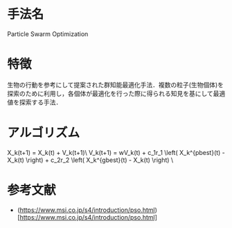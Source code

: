 # 手法名
  Particle Swarm Optimization
# 特徴
  生物の行動を参考にして提案された群知能最適化手法．複数の粒子(生物個体)を探索のために利用し，各個体が最適化を行った際に得られる知見を基にして最適値を探索する手法．
# アルゴリズム
  X_k(t+1) = X_k(t) + V_k(t+1)\\ 
  V_k(t+1) = wV_k(t) + c_1r_1 \left( X_k^{pbest}(t) - X_k(t) \right) + c_2r_2 \left( X_k^{gbest}(t) - X_k(t) \right) \\
# 参考文献
- (https://www.msi.co.jp/s4/introduction/pso.html)[https://www.msi.co.jp/s4/introduction/pso.html]
  
